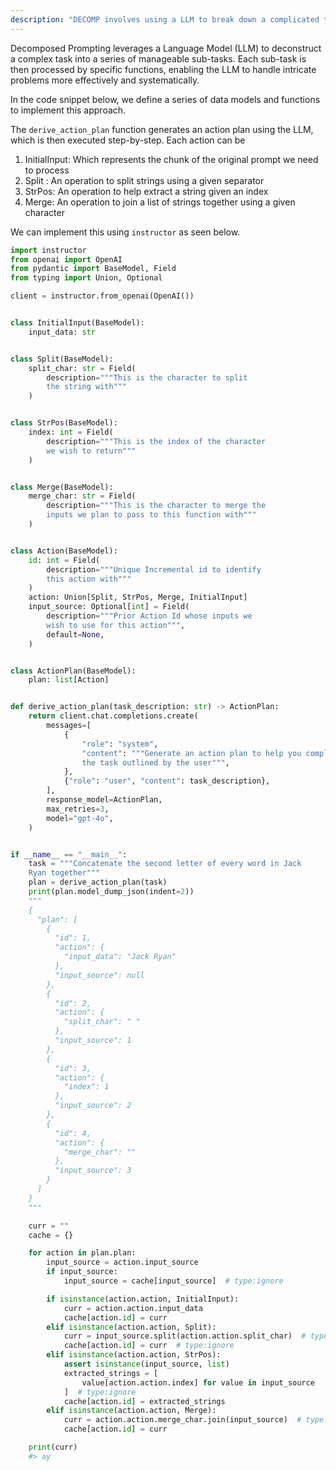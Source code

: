 ```yaml
---
description: "DECOMP involves using a LLM to break down a complicated task into sub tasks that it has been provided with"
---
```


Decomposed Prompting leverages a Language Model (LLM) to deconstruct a complex task into a series of manageable sub-tasks. Each sub-task is then processed by specific functions, enabling the LLM to handle intricate problems more effectively and systematically.

In the code snippet below, we define a series of data models and functions to implement this approach.

The `derive_action_plan` function generates an action plan using the LLM, which is then executed step-by-step. Each action can be

1. InitialInput: Which represents the chunk of the original prompt we need to process
2. Split : An operation to split strings using a given separator
3. StrPos: An operation to help extract a string given an index
4. Merge: An operation to join a list of strings together using a given character

We can implement this using `instructor` as seen below.

```python
import instructor
from openai import OpenAI
from pydantic import BaseModel, Field
from typing import Union, Optional

client = instructor.from_openai(OpenAI())


class InitialInput(BaseModel):
    input_data: str


class Split(BaseModel):
    split_char: str = Field(
        description="""This is the character to split
        the string with"""
    )


class StrPos(BaseModel):
    index: int = Field(
        description="""This is the index of the character
        we wish to return"""
    )


class Merge(BaseModel):
    merge_char: str = Field(
        description="""This is the character to merge the
        inputs we plan to pass to this function with"""
    )


class Action(BaseModel):
    id: int = Field(
        description="""Unique Incremental id to identify
        this action with"""
    )
    action: Union[Split, StrPos, Merge, InitialInput]
    input_source: Optional[int] = Field(
        description="""Prior Action Id whose inputs we
        wish to use for this action""",
        default=None,
    )


class ActionPlan(BaseModel):
    plan: list[Action]


def derive_action_plan(task_description: str) -> ActionPlan:
    return client.chat.completions.create(
        messages=[
            {
                "role": "system",
                "content": """Generate an action plan to help you complete
                the task outlined by the user""",
            },
            {"role": "user", "content": task_description},
        ],
        response_model=ActionPlan,
        max_retries=3,
        model="gpt-4o",
    )


if __name__ == "__main__":
    task = """Concatenate the second letter of every word in Jack
    Ryan together"""
    plan = derive_action_plan(task)
    print(plan.model_dump_json(indent=2))
    """
    {
      "plan": [
        {
          "id": 1,
          "action": {
            "input_data": "Jack Ryan"
          },
          "input_source": null
        },
        {
          "id": 2,
          "action": {
            "split_char": " "
          },
          "input_source": 1
        },
        {
          "id": 3,
          "action": {
            "index": 1
          },
          "input_source": 2
        },
        {
          "id": 4,
          "action": {
            "merge_char": ""
          },
          "input_source": 3
        }
      ]
    }
    """

    curr = ""
    cache = {}

    for action in plan.plan:
        input_source = action.input_source
        if input_source:
            input_source = cache[input_source]  # type:ignore

        if isinstance(action.action, InitialInput):
            curr = action.action.input_data
            cache[action.id] = curr
        elif isinstance(action.action, Split):
            curr = input_source.split(action.action.split_char)  # type:ignore
            cache[action.id] = curr  # type:ignore
        elif isinstance(action.action, StrPos):
            assert isinstance(input_source, list)
            extracted_strings = [
                value[action.action.index] for value in input_source
            ]  # type:ignore
            cache[action.id] = extracted_strings
        elif isinstance(action.action, Merge):
            curr = action.action.merge_char.join(input_source)  # type:ignore
            cache[action.id] = curr

    print(curr)
    #> ay
```
